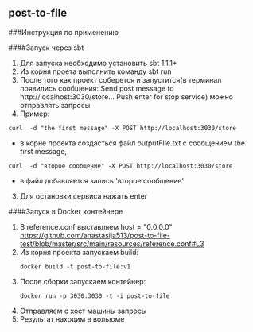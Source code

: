 ## post-to-file

###Инструкция по применению 


####Запуск через sbt 
   1. Для запуска необходимо установить sbt 1.1.1+
   2. Из корня проета выполнить команду sbt run
   3. После того как проект соберется и запустится(в терминал появились сообщения:
   Send post message to http://localhost:3030/store...
   Push enter for stop service) можно отправлять запросы.
   4. Пример:
   ```
   curl  -d "the first message" -X POST http://localhost:3030/store
   ```
   - в корне проекта создасться файл outputFIle.txt с сообщением the first message, 
   ```
   curl  -d "второе сообщение" -X POST http://localhost:3030/store 
   ```
   - в файл добавляется запись 'второе сообщение'
  
   3. Для остановки сервиса нажать enter
   
   
####Запуск в Docker контейнере
   1. В reference.conf выставляем host = "0.0.0.0"
   https://github.com/anastasija513/post-to-file-test/blob/master/src/main/resources/reference.conf#L3
   2. Из корня проекта запускаем build:      
      ```
      docker build -t post-to-file:v1
      ```
   3. После сборки запускаем контейнер:
      ```
      docker run -p 3030:3030 -t -i post-to-file
      ```
   4. Отправляем с хост машины запросы
   5. Результат находим в вольюме

